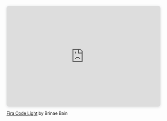 <div style="position: relative; width: 100%; height: 0; padding-top: 56.3415%;
 padding-bottom: 48px; box-shadow: 0 2px 8px 0 rgba(63,69,81,0.16); margin-top: 1.6em; margin-bottom: 0.9em; overflow: hidden;
 border-radius: 8px; will-change: transform;">
  <iframe loading="lazy" style="position: absolute; width: 100%; height: 100%; top: 0; left: 0; border: none; padding: 0;margin: 0;"
    src="https:&#x2F;&#x2F;www.canva.com&#x2F;design&#x2F;DAE_qVUgJf8&#x2F;watch?embed" allowfullscreen="allowfullscreen" allow="fullscreen">
  </iframe>
</div>
<a href="https:&#x2F;&#x2F;www.canva.com&#x2F;design&#x2F;DAE_qVUgJf8&#x2F;watch?utm_content=DAE_qVUgJf8&amp;utm_campaign=designshare&amp;utm_medium=embeds&amp;utm_source=link" target="_blank" rel="noopener">Fira Code Light</a> by Brinae Bain


